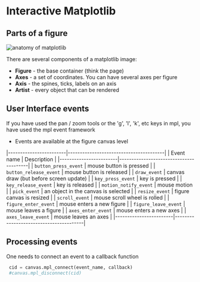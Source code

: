 Interactive Matplotlib
======================

Parts of a figure
-----------------
![anatomy of matplotlib](https://matplotlib.org/_images/anatomy.png)

There are several components of a matplotlib image:

* **Figure** - the base container (think the page)
* **Axes** - a set of coordinates. You can have several axes per figure
* **Axis** - the spines, ticks, labels on an axis
* **Artist** - every object that can be rendered


User Interface events
---------------------

If you have used the pan / zoom tools or the 'g', 'l', 'k', etc keys in mpl, you have used the mpl event framework

* Events are available at the figure canvas level


|------------------------|----------------------------------------|
| Event name             | Description                            |
|------------------------|----------------------------------------|
| `button_press_event`   | mouse button is pressed                |
| `button_release_event` | mouse button is released		             |
| `draw_event`           | canvas draw (but before screen update) |
| `key_press_event`      | key is pressed			                      |
| `key_release_event`    | key is released			                     |
| `motion_notify_event`  | mouse motion				                       |
| `pick_event`           | an object in the canvas is selected	   |
| `resize_event`         | figure canvas is resized		             |
| `scroll_event`         | mouse scroll wheel is rolled		         |
| `figure_enter_event`   | mouse enters a new figure		            |
| `figure_leave_event`   | mouse leaves a figure			               |
| `axes_enter_event`     | mouse enters a new axes		              |
| `axes_leave_event`     | mouse leaves an axes                   |
|------------------------|----------------------------------------|



Processing events
-----------------

One needs to connect an event to a callback function

```python
 cid = canvas.mpl_connect(event_name, callback)
 #canvas.mpl_disconnect(cid)
```
